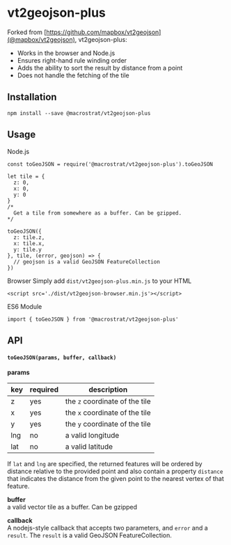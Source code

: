 # vt2geojson-plus

Forked from [https://github.com/mapbox/vt2geojson](@mapbox/vt2geojson), vt2geojson-plus:

+ Works in the browser and Node.js
+ Ensures right-hand rule winding order
+ Adds the ability to sort the result by distance from a point
+ Does not handle the fetching of the tile

## Installation

````
npm install --save @macrostrat/vt2geojson-plus
````

## Usage

Node.js

````
const toGeoJSON = require('@macrostrat/vt2geojson-plus').toGeoJSON

let tile = {
  z: 0,
  x: 0,
  y: 0
}
/*
  Get a tile from somewhere as a buffer. Can be gzipped.
*/

toGeoJSON({
  z: tile.z,
  x: tile.x,
  y: tile.y
}, tile, (error, geojson) => {
  // geojson is a valid GeoJSON FeatureCollection
})

````

Browser
Simply add `dist/vt2geojson-plus.min.js` to your HTML

````
<script src='./dist/vt2geojson-browser.min.js'></script>
````

ES6 Module

````
import { toGeoJSON } from '@macrostrat/vt2geojson-plus'
````

## API

#### `toGeoJSON(params, buffer, callback)`

**params**  

| key | required                 | description        |
| --------- | -------------------- | ------------------ |
| z   | yes | the `z` coordinate of the tile  |
| x   | yes | the `x` coordinate of the tile |
| y   | yes | the `y` coordinate of the tile  |
| lng   | no | a valid longitude |
| lat   | no | a valid latitude |

If `lat` and `lng` are specified, the returned features will be ordered by distance relative to the provided point and also contain a property `distance` that indicates the distance from the given point to the nearest vertex of that feature.


**buffer**   
a valid vector tile as a buffer. Can be gzipped

**callback**  
A nodejs-style callback that accepts two parameters, and `error` and a `result`. The `result` is a valid GeoJSON FeatureCollection.
